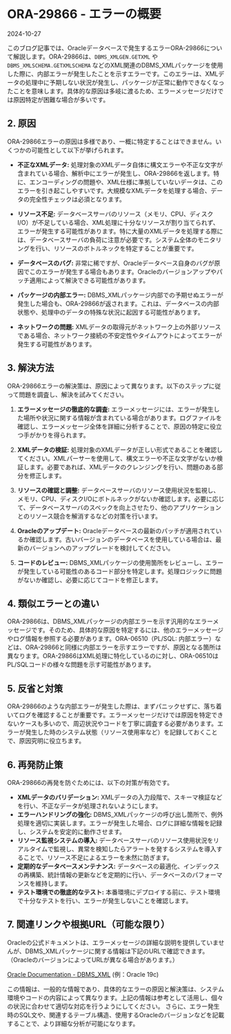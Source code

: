 # ORA-29866 - エラーの概要
2024-10-27

このブログ記事では、Oracleデータベースで発生するエラーORA-29866について解説します。ORA-29866は、`DBMS_XMLGEN.GETXML` や `DBMS_XMLSCHEMA.GETXMLSCHEMA` などのXML関連のDBMS_XMLパッケージを使用した際に、内部エラーが発生したことを示すエラーです。このエラーは、XMLデータの処理中に予期しない状況が発生し、パッケージが正常に動作できなくなったことを意味します。具体的な原因は多岐に渡るため、エラーメッセージだけでは原因特定が困難な場合が多いです。


## 2. 原因

ORA-29866エラーの原因は多様であり、一概に特定することはできません。いくつかの可能性として以下が挙げられます。

* **不正なXMLデータ:**  処理対象のXMLデータ自体に構文エラーや不正な文字が含まれている場合、解析中にエラーが発生し、ORA-29866を返します。特に、エンコーディングの問題や、XML仕様に準拠していないデータは、このエラーを引き起こしやすいです。大規模なXMLデータを処理する場合、データの完全性チェックは必須となります。

* **リソース不足:**  データベースサーバのリソース（メモリ、CPU、ディスクI/O）が不足している場合、XML処理に十分なリソースが割り当てられず、エラーが発生する可能性があります。特に大量のXMLデータを処理する際には、データベースサーバの負荷に注意が必要です。システム全体のモニタリングを行い、リソースのボトルネックを特定することが重要です。

* **データベースのバグ:** 非常に稀ですが、Oracleデータベース自身のバグが原因でこのエラーが発生する場合もあります。Oracleのバージョンアップやパッチ適用によって解決できる可能性があります。

* **パッケージの内部エラー:** DBMS_XMLパッケージ内部での予期せぬエラーが発生した場合も、ORA-29866が返されます。これは、データベースの内部状態や、処理中のデータの特殊な状況に起因する可能性があります。


* **ネットワークの問題:** XMLデータの取得元がネットワーク上の外部リソースである場合、ネットワーク接続の不安定性やタイムアウトによってエラーが発生する可能性があります。


## 3. 解決方法

ORA-29866エラーの解決策は、原因によって異なります。以下のステップに従って問題を調査し、解決を試みてください。

1. **エラーメッセージの徹底的な調査:** エラーメッセージには、エラーが発生した場所や状況に関する情報が含まれている場合があります。ログファイルを確認し、エラーメッセージ全体を詳細に分析することで、原因の特定に役立つ手がかりを得られます。

2. **XMLデータの検証:**  処理対象のXMLデータが正しい形式であることを確認してください。XMLパーサーを使用して、構文エラーや不正な文字がないか検証します。必要であれば、XMLデータのクレンジングを行い、問題のある部分を修正します。

3. **リソースの確認と調整:**  データベースサーバのリソース使用状況を監視し、メモリ、CPU、ディスクI/Oにボトルネックがないか確認します。必要に応じて、データベースサーバのスペックを向上させたり、他のアプリケーションとのリソース競合を解消するなどの対策を行います。

4. **Oracleのアップデート:** Oracleデータベースの最新のパッチが適用されているか確認します。古いバージョンのデータベースを使用している場合は、最新のバージョンへのアップグレードを検討してください。

5. **コードのレビュー:** DBMS_XMLパッケージの使用箇所をレビューし、エラーが発生している可能性のあるコード部分を特定します。処理ロジックに問題がないか確認し、必要に応じてコードを修正します。


## 4. 類似エラーとの違い

ORA-29866は、DBMS_XMLパッケージの内部エラーを示す汎用的なエラーメッセージです。そのため、具体的な原因を特定するには、他のエラーメッセージやログ情報を参照する必要があります。ORA-06510（PL/SQL: 内部エラー）などは、ORA-29866と同様に内部エラーを示すエラーですが、原因となる箇所は異なります。ORA-29866はXML処理に特化しているのに対し、ORA-06510はPL/SQLコードの様々な問題を示す可能性があります。


## 5. 反省と対策

ORA-29866のような内部エラーが発生した際は、まずパニックせずに、落ち着いてログを確認することが重要です。エラーメッセージだけでは原因を特定できないケースも多いので、周辺状況やコードを丁寧に調査する必要があります。エラーが発生した時のシステム状態（リソース使用率など）を記録しておくことで、原因究明に役立ちます。


## 6. 再発防止策

ORA-29866の再発を防ぐためには、以下の対策が有効です。

* **XMLデータのバリデーション:**  XMLデータの入力段階で、スキーマ検証などを行い、不正なデータが処理されないようにします。
* **エラーハンドリングの強化:**  DBMS_XMLパッケージの呼び出し箇所で、例外処理を適切に実装します。エラーが発生した場合、ログに詳細な情報を記録し、システムを安定的に動作させます。
* **リソース監視システムの導入:**  データベースサーバのリソース使用状況をリアルタイムで監視し、異常を検知したらアラートを発するシステムを導入することで、リソース不足によるエラーを未然に防ぎます。
* **定期的なデータベースメンテナンス:**  データベースの最適化、インデックスの再構築、統計情報の更新などを定期的に行い、データベースのパフォーマンスを維持します。
* **テスト環境での徹底的なテスト:**  本番環境にデプロイする前に、テスト環境で十分なテストを行い、エラーが発生しないことを確認します。


## 7. 関連リンクや根拠URL（可能な限り）

Oracleの公式ドキュメントは、エラーメッセージの詳細な説明を提供していませんが、DBMS_XMLパッケージに関する情報は下記のURLで確認できます。（OracleのバージョンによってURLが異なる場合があります。）

[Oracle Documentation - DBMS_XML](https://docs.oracle.com/en/database/oracle/oracle-database/19/arpls/DBMS_XML.html#GUID-2D339F1B-D556-4D6B-8496-1C427D281714)  (例：Oracle 19c)


この情報は、一般的な情報であり、具体的なエラーの原因と解決策は、システム環境やコードの内容によって異なります。上記の情報は参考として活用し、個々の状況に合わせて適切な対応を行うようにしてください。  さらに、エラー発生時のSQL文や、関連するテーブル構造、使用するOracleのバージョンなどを記載することで、より詳細な分析が可能になります。